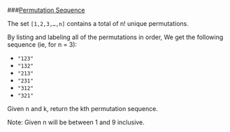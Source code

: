 ###[Permutation Sequence](http://leetcode.com/onlinejudge#question_60)

The set `[1,2,3,…,n]` contains a total of n! unique permutations.

By listing and labeling all of the permutations in order,
We get the following sequence (ie, for n = 3):

* `"123"`
* `"132"`
* `"213"`
* `"231"`
* `"312"`
* `"321"`

Given n and k, return the kth permutation sequence.

Note: Given n will be between 1 and 9 inclusive.